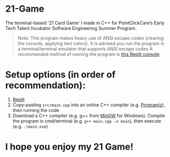 # 21-Game
The terminal-based '21 Card Game' I made in C++ for PointClickCare’s Early Tech Talent Incubator Software Engineering Summer Program.

> Note: This program makes heavy use of ANSI escape codes (clearing the console, applying text colors). It is advised you run the program in a terminal/terminal emulator that supports ANSI escape codes
> A recommended method of running the program is [this Replit console](https://replit.com/@johnmannul/21-Game?v=1).

# Setup options (in order of recommendation):
1. [Replit](https://replit.com/@johnmannul/21-Game?v=1)
2. Copy-pasting ```src/main.cpp``` into an online C++ compiler (e.g. [Programiz](https://www.programiz.com/cpp-programming/online-compiler/)), then running the code
3. Download a C++ compiler (e.g. g++ from [MinGW](https://github.com/niXman/mingw-builds-binaries/releases) for Windows). Compile the program in cmd/terminal (e.g. ```g++ main.cpp -o main```), then execute (e.g. ```.\main.exe```)

# I hope you enjoy my **21 Game**!
